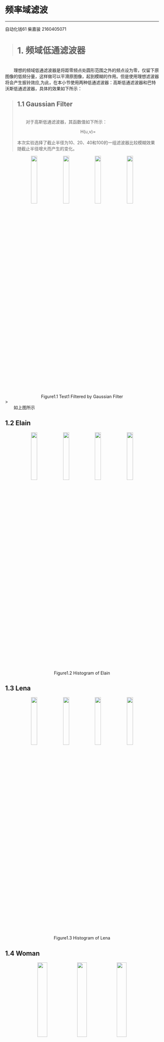 # 频率域滤波
---
   自动化钱61 柴嘉骏 2160405071
> # 1. 频域低通滤波器
<br>　　理想的频域低通滤波器是将距零频点处圆形范围之外的频点设为零，仅留下原图像的低频分量，这样做可以平滑原图像，起到模糊的作用。但是使用理想滤波器将会产生振铃效应,为此，在本小节使用两种低通滤波器：高斯低通滤波器和巴特沃斯低通滤波器，具体的效果如下所示：</br>
> ## 1.1 Gaussian Filter
> <br>　　对于高斯低通滤波器，其函数值如下所示：</br>
> <div align="center"> H(u,v)= </div>
> <br>本次实验选择了截止半径为10、20、40和100的一组滤波器比较模糊效果随截止半径增大而产生的变化。</br>
<div align="center">
  <img src="https://github.com/James0618/Images/blob/master/Homework3/Content/task1/test1_gaussian_lowpast_10.jpg?raw=True" height="20%"/>
  <img src="https://github.com/James0618/Images/blob/master/Homework3/Content/task1/test1_gaussian_lowpast_20.jpg?raw=True" height="20%"/>
  <img src="https://github.com/James0618/Images/blob/master/Homework3/Content/task1/test1_gaussian_lowpast_40.jpg?raw=True" height="20%"/>
  <img src="https://github.com/James0618/Images/blob/master/Homework3/Content/task1/test1_gaussian_lowpast_100.jpg?raw=True" height="20%"/>
 </div>
<div align="center"> Figure1.1 Test1 Filtered by Gaussian Filter </div>
> <br>　　如上图所示</br>

## 1.2 Elain
<div align="center">
  <img src="https://github.com/James0618/Images/blob/master/Content_2/task1/elain.jpg?raw=True" width="20%" height="20%"/>
  <img src="https://github.com/James0618/Images/blob/master/Content_2/task1/elain1.jpg?raw=True" width="20%" height="20%"/>
  <img src="https://github.com/James0618/Images/blob/master/Content_2/task1/elain2.jpg?raw=True" width="20%" height="20%"/>
  <img src="https://github.com/James0618/Images/blob/master/Content_2/task1/elain3.jpg?raw=True" width="20%" height="20%"/>
</div>
<div align="center"> Figure1.2 Histogram of Elain </div>

## 1.3 Lena
<div align="center">
  <img src="https://github.com/James0618/Images/blob/master/Content_2/task1/lena.jpg?raw=True" width="20%" height="20%"/>
  <img src="https://github.com/James0618/Images/blob/master/Content_2/task1/lena1.jpg?raw=True" width="20%" height="20%"/>
  <img src="https://github.com/James0618/Images/blob/master/Content_2/task1/lena2.jpg?raw=True" width="20%" height="20%"/>
  <img src="https://github.com/James0618/Images/blob/master/Content_2/task1/lena4.jpg?raw=True" width="20%" height="20%"/>
</div>
<div align="center"> Figure1.3 Histogram of Lena </div>

## 1.4 Woman
<div align="center">
  <img src="https://github.com/James0618/Images/blob/master/Content_2/task1/woman.jpg?raw=True" width="25%" height="25%"/>
  <img src="https://github.com/James0618/Images/blob/master/Content_2/task1/woman1.jpg?raw=True" width="25%" height="25%"/>
  <img src="https://github.com/James0618/Images/blob/master/Content_2/task1/woman2.jpg?raw=True" width="25%" height="25%"/>
</div>
<div align="center"> Figure1.4 Histogram of Woman </div>

<br>  从直方图中可以看到，一组相似图片在直方图上也几乎一样，不过是在原图像的基础上加入了一定的噪声或是在调色板上进行了改动。</br>

# 2. 直方图均衡
<br>  对于离散取值的图片，使用其概率与求和代替处理概率密度与积分，使用直方图均衡对图片进行处理，从结果可以看到进行直方图均衡后的图片，其直方图较为平滑，分布更加均匀。</br>
## 2.1 CityWall
<div align="center">
  <img src="https://github.com/James0618/Images/blob/master/Content_2/task2/citywall.jpg?raw=True" width="25%" height="25%"/>
  <img src="https://github.com/James0618/Images/blob/master/Content_2/task2/citywall1.jpg?raw=True" width="25%" height="25%"/>
  <img src="https://github.com/James0618/Images/blob/master/Content_2/task2/citywall2.jpg?raw=True" width="25%" height="25%"/>
</div>
<div align="center"> Figure2.1 Equalized CityWall </div>

## 2.2 Elain
<div align="center">
  <img src="https://github.com/James0618/Images/blob/master/Content_2/task2/elain.jpg?raw=True" width="20%" height="20%"/>
  <img src="https://github.com/James0618/Images/blob/master/Content_2/task2/elain1.jpg?raw=True" width="20%" height="20%"/>
  <img src="https://github.com/James0618/Images/blob/master/Content_2/task2/elain2.jpg?raw=True" width="20%" height="20%"/>
  <img src="https://github.com/James0618/Images/blob/master/Content_2/task2/elain3.jpg?raw=True" width="20%" height="20%"/>
</div>
<div align="center"> Figure2.2 Equalized Elain </div>

## 2.3 Lena
<div align="center">
  <img src="https://github.com/James0618/Images/blob/master/Content_2/task2/lena.jpg?raw=True" width="20%" height="20%"/>
  <img src="https://github.com/James0618/Images/blob/master/Content_2/task2/lena1.jpg?raw=True" width="20%" height="20%"/>
  <img src="https://github.com/James0618/Images/blob/master/Content_2/task2/lena2.jpg?raw=True" width="20%" height="20%"/>
  <img src="https://github.com/James0618/Images/blob/master/Content_2/task2/lena4.jpg?raw=True" width="20%" height="20%"/>
</div>
<div align="center"> Figure2.3 Equalized Lena </div>

## 2.4 Woman
<div align="center">
  <img src="https://github.com/James0618/Images/blob/master/Content_2/task2/woman.jpg?raw=True" width="25%" height="25%"/>
  <img src="https://github.com/James0618/Images/blob/master/Content_2/task2/woman1.jpg?raw=True" width="25%" height="25%"/>
  <img src="https://github.com/James0618/Images/blob/master/Content_2/task2/woman2.jpg?raw=True" width="25%" height="25%"/>
</div>
<div align="center"> Figure2.4 Equalized Woman </div>

   <br>  从上图中可以很明显的看到进行直方图均衡后的图片清晰度，亮度更好地在直方图上分布而不影响整体的对比度。对于特别明亮的图像降低其亮度，对于特别暗的图像提升其亮度，但是我们可以看到图片中的一些细节没有得到改善，得到改善的仅仅是图片整体的情况，这也和直方图均衡是全局性的图像增强有关，其并没有显示图像细节信息的能力。</br>
   
# 3. 直方图规定化
<br>  直方图规定化在原理上十分简单，而且在连续像素分布时能达到目标图像的直方图，但是在实际中的图像是离散像素分布，从下图中我们就可以看到其表现并不出色。本次直方图规定化选取原图的直方图作为目标直方图，下图中从上到下分别是原图、直方图均衡后的图像、进行规定化后的图像。</br>
## 3.1 CityWall
<div align="center">
  <img src="https://github.com/James0618/Images/blob/master/Content_2/task3/citywall2.jpg?raw=True" width="50%" height="50%"/>
</div>
<div align="center"> Figure3.1. Specified CityWall </div>

## 3.2 Elain
<div align="center">
  <img src="https://github.com/James0618/Images/blob/master/Content_2/task3/elain2.jpg?raw=True" width="50%" height="50%"/>
</div>
<div align="center"> Figure3.2 Specified Elain </div>

## 3.3 Lena
<div align="center">
  <img src="https://github.com/James0618/Images/blob/master/Content_2/task3/lena2.jpg?raw=True" width="50%" height="50%"/>
</div>
<div align="center"> Figure3.3 Specified Lena </div>

## 3.4 Woman
<div align="center">
  <img src="https://github.com/James0618/Images/blob/master/Content_2/task3/woman.jpg?raw=True" width="50%" height="50%"/>
</div>
<div align="center"> Figure3.4 Specified Woman </div>

<br>  根据上面的处理结果可以看到，对图像进行直方图规定化并不能很好的实现处理的目标，其与源图像的差距仍然十分明显。但是值得称赞的是，每一个图片都是与源图像存在较大差距的，但是经过直方图规定化后的图像已经相较于处理前十分接近源图像，而存在偏差的原因在于图像的离散性导致不能完全保存源图像信息。</br>

# 4. 局部直方图均衡
<br>之前进行的直方图均衡是基于全图信息的，这样的增强很难使图像的局部特征被增强，也就是说这项像素可能会在全局变换中被忽略，因此需要将全局图像划分为局部图像后，再对子图像块进行直方图均衡。在本次作业中使用了7\*7的局部直方图增强方法，对Elain和Lena图像进行处理得到的结果如下所示：</br>
<div align="center">
  <img src="https://github.com/James0618/Images/blob/master/Content_2/task4/elain.bmp?raw=True" width="75%" height="75%"/>
</div>
<div align="center"> Figure4.1 Locally Equalized Elain </div>

<div align="center">
  <img src="https://github.com/James0618/Images/blob/master/Content_2/task4/lena.bmp?raw=True" width="75%" height="75%"/>
</div>
<div align="center"> Figure4.2 Locally Equalized Lena </div>

<br>  从以上局部直方图均衡的结果可以看到，图像的细节部分被突出出来了，但是与此同时也产生了很不舒服的“棋盘”效应，局部与全局之间的权衡是进行直方图均衡的一个难点。</br>

# 5. 直方图分割
<br>所谓的分割即为图像的二值化操作，基于图像空域信息的图像分割有很多种，包括灰度平均值法百分比阈值法、基于谷底最小值的阈值法、基于双峰平均值的阈值法、迭代最佳阈值法和OSTU大津法。在本次作业中分别使用了基于双峰平均值的阈值法、迭代最佳阈值法和OSTU大津法进行对比实验。得到的结果如下所示。</br>

## 5.1 基于双峰平均值的阈值法
<br>在基于双峰平均值的阈值法中，实现了一个迭代的过程。每次处理前对直方图数据进行判断，看其是否已经是一个双峰的直方图，如果不是，则对直方图数据进行半径为1（窗口大小为3）的平滑，如果迭代了一定的数量比如1000次后仍未获得一个双峰的直方图，则函数执行失败，如成功获得，则最终阈值取两个双峰的平均值作为阈值。得到如下图所示结果：</br>
<div align="center">
  <img src="https://github.com/James0618/Images/blob/master/Content_2/task5/elain/elain_doublePeak.bmp?raw=True" width="40%" height="40%"/>
</div>
<div align="center"> Figure5.1 Average of Elain & Woman </div>
<br>由于Woman图像在多次迭代后仍不是双峰图像，因此并没有对Woman图像的该算法处理结果。</br>

## 5.2 迭代最佳阈值法
<br>该算法先假定一个阈值，然后计算在该阈值下的前景和背景的中心值，当前景和背景中心值得平均值和假定的阈值相同时，则迭代中止，并以此值为阈值进行二值化。</br>
<div align="center">
  <img src="https://github.com/James0618/Images/blob/master/Content_2/task5/elain/elain_iteration.bmp?raw=True" width="40%" height="40%"/>
  <img src="https://github.com/James0618/Images/blob/master/Content_2/task5/woman/woman_iteration.bmp?raw=True" width="40%" height="40%"/>
</div>
<div align="center"> Figure5.2 Iteration of Elain & Woman </div>

<br>从结果中可以看到，与双峰法不同，双峰法的阈值更大，将更多的像素点判断为背景并显示为黑色，但是保留了更多的细节，总体的表现要由于表现效果不稳定的双峰法。</br>

## 5.3 OSTU大津法
<br>OTSU算法又称为最大类间方差法,对于一幅图像，设当前景与背景的分割阈值为t时，前景点占图像比例为w0，均值为u0，背景点占图像比例为w1，均值为u1。则整个图像的均值为u=w0\*u0+w1\*u1。建立目标函数g(t)=w0\*(u0-u)^2+w1\*(u1-u)^2，g(t)就是当分割阈值为t时的类间方差表达式。OTSU算法使得g(t)取得全局最大值，当g(t)为最大时所对应的t称为最佳阈值。以下为使用OSTU法计算得到的阈值进行分割的结果：</br>

<div align="center">
  <img src="https://github.com/James0618/Images/blob/master/Content_2/task5/elain/elain_OSTU.bmp?raw=True" width="40%" height="40%"/>
  <img src="https://github.com/James0618/Images/blob/master/Content_2/task5/woman/woman_OSTU.bmp?raw=True" width="40%" height="40%"/>
</div>
<div align="center"> Figure5.3 OSTU of Elain & Woman </div>
<br>可以清晰地看到，OSTU法分割的效果要远远优于前两个算法，该算法更能从大体上反应图像的真实情况，在细节和图像全局信息上都处理的很出色。</br>

# 6. 总结
<br>以上是本次实验的全部结果，基于直方图的各种图像增强操作都没有很好的实现增强这一目的，仅仅是从某一层面上对图像的全局信息进行均衡或分割等操作，没有考虑到图像的细节信息，因此效果较差。</br>

